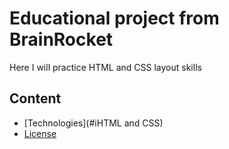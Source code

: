 # Educational project from BrainRocket

Here I will practice HTML and CSS layout skills

## Content

- [Technologies](#iHTML and CSS)
- [License](#no)
